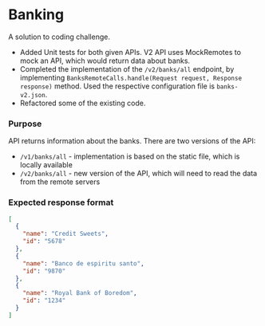# Banking
A solution to coding challenge.
* Added Unit tests for both given APIs. V2 API uses MockRemotes to mock an API, which would return data about banks.
* Completed the implementation of the `/v2/banks/all` endpoint, by implementing `BanksRemoteCalls.handle(Request request, Response response)` method. Used the respective configuration file is `banks-v2.json`.
* Refactored some of the existing code.

### Purpose
API returns information about the banks.
There are two versions of the API:
- `/v1/banks/all` - implementation is based on the static file, which is locally available
- `/v2/banks/all` - new version of the API, which will need to read the data from the remote servers


### Expected response format
```json
[
  {
    "name": "Credit Sweets",
    "id": "5678"
  },
  {
    "name": "Banco de espiritu santo",
    "id": "9870"
  },
  {
    "name": "Royal Bank of Boredom",
    "id": "1234"
  }
]
```
